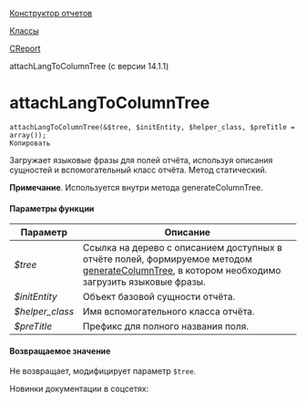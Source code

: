 [Конструктор отчетов](/api_help/report/index.php)

[Классы](/api_help/report/classes/index.php)

[CReport](/api_help/report/classes/creport/index.php)

attachLangToColumnTree (с версии 14.1.1)

attachLangToColumnTree
======================

```
attachLangToColumnTree(&$tree, $initEntity, $helper_class, $preTitle = array());
Копировать
```

Загружает языковые фразы для полей отчёта, используя описания сущностей и вспомогательный класс отчёта. Метод статический.

**Примечание**. Используется внутри метода generateColumnTree.

#### Параметры функции

| Параметр | Описание |
| --- | --- |
| *$tree* | Ссылка на дерево с описанием доступных в отчёте полей, формируемое методом [generateColumnTree](/api_help/report/classes/creport/generatecolumntree.php), в котором необходимо загрузить языковые фразы. |
| *$initEntity* | Объект базовой сущности отчёта. |
| *$helper\_class* | Имя вспомогательного класса отчёта. |
| *$preTitle* | Префикс для полного названия поля. |

#### Возвращаемое значение

Не возвращает, модифицирует параметр `$tree`.

Новинки документации в соцсетях:
